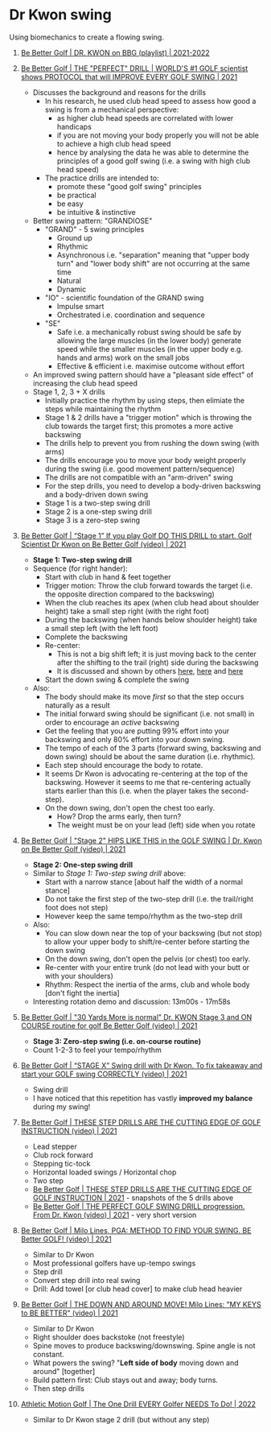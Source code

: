 # Dr Kwon swing

Using biomechanics to create a flowing swing.

1. [Be Better Golf | DR. KWON on BBG (playlist) | 2021-2022](https://www.youtube.com/playlist?list=PLK1sbUjAAin6M-ZGiShgaQEMH9ROC7VhA)

1. [Be Better Golf | THE "PERFECT" DRILL | WORLD'S #1 GOLF scientist shows PROTOCOL that will IMPROVE EVERY GOLF SWING | 2021](https://www.youtube.com/watch?v=GJ1CENV84Cg)
   - Discusses the background and reasons for the drills
     * In his research, he used club head speed to assess how good a swing is from a mechanical perspective:
       + as higher club head speeds are correlated with lower handicaps
       + if you are not moving your body properly you will not be able to achieve a high club head speed
       + hence by analysing the data he was able to determine the principles of a good golf swing (i.e. a
         swing with high club head speed)
     * The practice drills are intended to:
       + promote these "good golf swing" principles
       + be practical
       + be easy
       + be intuitive & instinctive
   - Better swing pattern: "GRANDIOSE"
     * "GRAND" - 5 swing principles
       + Ground up
       + Rhythmic
       + Asynchronous i.e. "separation" meaning that "upper body turn" and "lower body shift" are not occurring at the same time
       + Natural
       + Dynamic
     * "IO" - scientific foundation of the GRAND swing
       + Impulse smart
       + Orchestrated i.e. coordination and sequence
     * "SE"
       + Safe i.e. a mechanically robust swing should be safe by allowing the large muscles (in the lower body) generate speed while
         the smaller muscles (in the upper body e.g. hands and arms) work on the small jobs
       + Effective & efficient i.e. maximise outcome without effort
   - An improved swing pattern should have a "pleasant side effect" of increasing the club head speed
   - Stage 1, 2, 3 + X drills
     * Initially practice the rhythm by using steps, then elimiate the steps while maintaining the rhythm
     * Stage 1 & 2 drills have a "trigger motion" which is throwing the club towards the target first; this promotes a more active backswing
     * The drills help to prevent you from rushing the down swing (with arms)
     * The drills encourage you to move your body weight properly during the swing (i.e. good movement pattern/sequence)
     * The drills are not compatible with an "arm-driven" swing
     * For the step drills, you need to develop a body-driven backswing and a body-driven down swing
     * Stage 1 is a two-step swing drill
     * Stage 2 is a one-step swing drill
     * Stage 3 is a zero-step swing

1. [Be Better Golf | “Stage 1” If you play Golf DO THIS DRILL to start. Golf Scientist Dr Kwon on Be Better Golf (video) | 2021](https://www.youtube.com/watch?app=desktop&v=CvCMCeP2NXk)
   - **Stage 1: Two-step swing drill**
   - Sequence (for right hander):
     * Start with club in hand & feet together
     * Trigger motion: Throw the club forward towards the target (i.e. the opposite direction compared to the backswing)
     * When the club reaches its apex (when club head about shoulder height) take a small step right (with the right foot)
     * During the backswing (when hands below shoulder height) take a small step left (with the left foot)
     * Complete the backswing
     * Re-center:
       + This is not a big shift left; it is just moving back to the center after the shifting to the trail (right)
         side during the backswing
       + It is discussed and shown by others
         [here](https://www.facebook.com/AthleticMotionGolf/videos/the-recentering-drill-%EF%B8%8F/3322056427825318/),
         [here](https://www.youtube.com/watch?v=VVst65iNIVM) and
         [here](https://www.youtube.com/watch?v=ApyvYvPc68Y)
     * Start the down swing & complete the swing
   - Also:
     * The body should make its move *first* so that the step occurs naturally as a result
     * The initial forward swing should be significant (i.e. not small) in order to encourage an *active* backswing
     * Get the feeling that you are putting 99% effort into your backswing and only 80% effort into your down swing.
     * The tempo of each of the 3 parts (forward swing, backswing and down swing) should be about the same duration (i.e. rhythmic).
     * Each step should encourage the body to rotate.
     * It seems Dr Kwon is advocating re-centering at the top of the backswing. However it seems to me that re-centering actually
       starts earlier than this (i.e. when the player takes the second-step).
     * On the down swing, don't open the chest too early.
       + How? Drop the arms early, then turn?
       + The weight must be on your lead (left) side when you rotate

1. [Be Better Golf | "Stage 2" HIPS LIKE THIS in the GOLF SWING | Dr. Kwon on Be Better Golf (video) | 2021](https://www.youtube.com/watch?v=V0_MmhSdlM8)
   - **Stage 2: One-step swing drill**
   - Similar to *Stage 1: Two-step swing drill* above:
     * Start with a narrow stance [about half the width of a normal stance]
     * Do not take the first step of the two-step drill (i.e. the trail/right foot does not step)
     * However keep the same tempo/rhythm as the two-step drill
   - Also:
     * You can slow down near the top of your backswing (but not stop) to allow your upper body to shift/re-center
       before starting the down swing
     * On the down swing, don't open the pelvis (or chest) too early.
     * Re-center with your entire trunk (do not lead with your butt or with your shoulders)
     * Rhythm: Respect the inertia of the arms, club and whole body [don't fight the inertia]
   - Interesting rotation demo and discussion: 13m00s - 17m58s

1. [Be Better Golf | "30 Yards More is normal" Dr. KWON Stage 3 and ON COURSE routine for golf Be Better Golf (video) | 2021](https://www.youtube.com/watch?v=rV6ULF9VPg8)
   - **Stage 3: Zero-step swing (i.e. on-course routine)**
   - Count 1-2-3 to feel your tempo/rhythm

1. [Be Better Golf |  “STAGE X” Swing drill with Dr Kwon. To fix takeaway and start your GOLF swing CORRECTLY (video) | 2021](https://www.youtube.com/watch?app=desktop&v=jczhLVCo8Fo)
   - Swing drill
   - I have noticed that this repetition has vastly **improved my balance** during my swing!

1. [Be Better Golf | THESE STEP DRILLS ARE THE CUTTING EDGE OF GOLF INSTRUCTION (video) | 2021](https://www.youtube.com/watch?app=desktop&v=Q3vv5xGQeFk)
   - Lead stepper
   - Club rock forward
   - Stepping tic-tock
   - Horizontal loaded swings / Horizontal chop
   - Two step
   - [Be Better Golf |  THESE STEP DRILLS ARE THE CUTTING EDGE OF GOLF INSTRUCTION | 2021](https://www.bebettergolf.net/home/these-step-drills-are-the-cutting-edge-of-golf-instruction) - snapshots of the 5 drills above
   - [Be Better Golf | THE PERFECT GOLF SWING DRILL progression. From Dr. Kwon (video) | 2021](https://www.youtube.com/watch?v=Tqt1L8TriN0) - very short version

1. [Be Better Golf | Milo Lines, PGA: METHOD TO FIND YOUR SWING. BE Better GOLF! (video) | 2021](https://www.youtube.com/watch?v=Ke7af8KxAjs)
   - Similar to Dr Kwon
   - Most professional golfers have up-tempo swings
   - Step drill
   - Convert step drill into real swing
   - Drill: Add towel [or club head cover] to make club head heavier

1. [Be Better Golf | THE DOWN AND AROUND MOVE! Milo Lines: "MY KEYS to BE BETTER" (video) | 2021](https://www.youtube.com/watch?v=FXjm3nvyylU)
   - Similar to Dr Kwon
   - Right shoulder does backstoke (not freestyle)
   - Spine moves to produce backswing/downswing. Spine angle is not constant.
   - What powers the swing? "**Left side of body** moving down and around" [together]
   - Build pattern first: Club stays out and away; body turns.
   - Then step drills

1. [Athletic Motion Golf | The One Drill EVERY Golfer NEEDS To Do! | 2022](https://www.youtube.com/watch?v=47NZwk4z-hA)
   - Similar to Dr Kwon stage 2 drill (but without any step)

